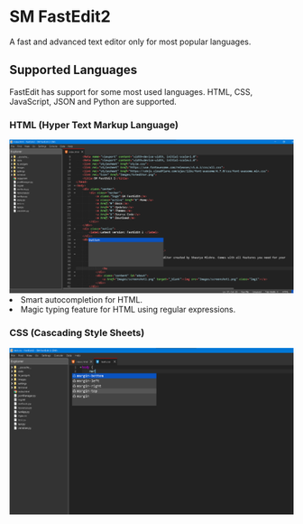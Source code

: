 # SM FastEdit2
A fast and advanced text editor only for most popular languages.

## Supported Languages
FastEdit has support for some most used languages. HTML, CSS, JavaScript, JSON and Python are supported.
### HTML (Hyper Text Markup Language)
  <img src="Images/screenshotHTML.png"/>
  <li>Smart autocompletion for HTML.</li>
  <li>Magic typing feature for HTML using regular expressions.
  
### CSS (Cascading Style Sheets)
  <img src="Images/screenshotCSS.png"/>
